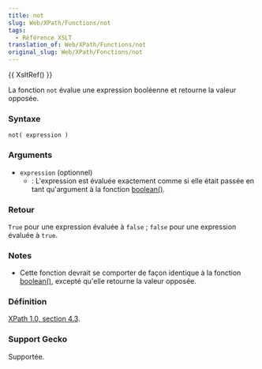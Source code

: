 ```yaml
---
title: not
slug: Web/XPath/Functions/not
tags:
  - Référence_XSLT
translation_of: Web/XPath/Functions/not
original_slug: Web/XPath/Fonctions/not
---
```

{{ XsltRef() }}

La fonction `not` évalue une expression booléenne et retourne la valeur opposée.

### Syntaxe

    not( expression )

### Arguments

- `expression` (optionnel)
  - : L'expression est évaluée exactement comme si elle était passée en tant qu'argument à la fonction [boolean()](fr/XPath/Fonctions/boolean).

### Retour

`True` pour une expression évaluée à `false` ; `false` pour une expression évaluée à `true`.

### Notes

- Cette fonction devrait se comporter de façon identique à la fonction [boolean()](fr/XPath/Fonctions/boolean), excepté qu'elle retourne la valeur opposée.

### Définition

[XPath 1.0, section 4.3](http://www.w3.org/TR/xpath#function-not).

### Support Gecko

Supportée.
